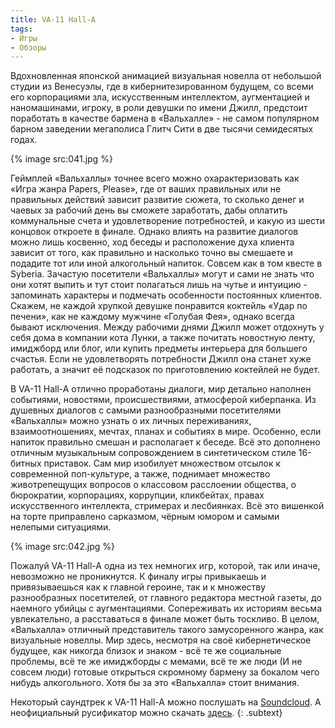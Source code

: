 ```yaml
---
title: VA-11 Hall-A
tags:
- Игры
- Обзоры
---
```


Вдохновленная японской анимацией визуальная новелла от небольшой студии из Венесуэлы, где в кибернитезированном будущем, со всеми его корпорациями зла, искусственным интеллектом, аугментацией и наномашинами, игроку, в роли девушки по имени Джилл, предстоит поработать в качестве бармена в «Вальхалле» - не самом популярном барном заведении мегаполиса Глитч Сити в две тысячи семидесятых годах.

{% image src:041.jpg %}

Геймплей «Вальхаллы» точнее всего можно охарактеризовать как «Игра жанра Papers, Please», где от ваших правильных или не правильных действий зависит развитие сюжета, то сколько денег и чаевых за рабочий день вы сможете заработать, дабы оплатить коммунальные счета и удовлетворение потребностей, и какую из шести концовок откроете в финале. Однако влиять на развитие диалогов можно лишь косвенно, ход беседы и расположение духа клиента зависит от того, как правильно и насколько точно вы смешаете и подадите тот или иной алкогольный напиток. Совсем как в том квесте в Syberia. Зачастую посетители «Вальхаллы» могут и сами не знать что они хотят выпить и тут стоит полагаться лишь на чутье и интуицию - запоминать характеры и подмечать особенности постоянных клиентов. Скажем, не каждой хрупкой девушке понравится коктейль «Удар по печени», как не каждому мужчине «Голубая Фея», однако всегда бывают исключения. Между рабочими днями Джилл может отдохнуть у себя дома в компании кота Лунки, а также почитать новостную ленту, имиджборд или блог, или купить предметы интерьера для большего счастья. Если не удовлетворять потребности Джилл она станет хуже работать, а значит её подсказок по приготовлению коктейлей не будет.

В VA-11 Hall-A отлично проработаны диалоги, мир детально наполнен событиями, новостями, происшествиями, атмосферой киберпанка. Из душевных диалогов с самыми разнообразными посетителями «Вальхаллы» можно узнать о их личных переживаниях, взаимоотношениях, мечтах, планах и событиях в мире. Особенно, если напиток правильно смешан и располагает к беседе. Всё это дополнено отличным музыкальным сопровождением в синтетическом стиле 16-битных приставок. Сам мир изобилует множеством отсылок к современной поп-культуре, а также, поднимает множество животрепещущих вопросов о классовом расслоении общества, о бюрократии, корпорациях, коррупции, кликбейтах, правах искусственного интеллекта, стримерах и лесбиянках. Всё это вишенкой на торте приправлено сарказмом, чёрным юмором и самыми нелепыми ситуациями.

{% image src:042.jpg %}

Пожалуй VA-11 Hall-A одна из тех немногих игр, которой, так или иначе, невозможно не проникнутся. К финалу игры привыкаешь и привязываешься как к главной героине, так и к множеству разнообразных посетителей, от главного редактора местной газеты, до наемного убийцы с аугментациями. Сопереживать их историям весьма увлекательно, а расставаться в финале может быть тоскливо. В целом, «Вальхалла» отличный представитель такого замусоренного жанра, как визуальные новеллы. Мир здесь, несмотря на своё кибернетическое будущее, как никогда близок и знаком - всё те же социальные проблемы, всё те же имиджборды с мемами, всё те же люди (И не совсем люди) готовые открыться скромному бармену за бокалом чего нибудь алкогольного. Хотя бы за это «Вальхалла» стоит внимания.

Некоторый саундтрек к VA-11 Hall-A можно послушать на [Soundcloud][1]. А неофициальный русификатор можно скачать [здесь][2].
{: .subtext}

[1]:    https://soundcloud.com/garoadmusic/sets/va-11-hall-a-prologue-ost
[2]:    http://tairennaino.narod.ru/va11halla/status.html